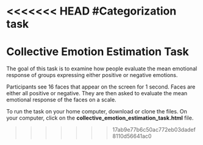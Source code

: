 <<<<<<< HEAD
#Categorization task
=======
# Collective Emotion Estimation Task

The goal of this task is to examine how people evaluate the mean emotional response of groups expressing either positive or negative emotions.

Participants see 16 faces that appear on the screen for 1 second. Faces are either all positive or negative. They are then asked to evaluate the mean emotional response of the faces on a scale.

To run the task on your home computer, download or clone the files. 
On your computer, click on the **collective_emotion_estimation_task.html** file.
>>>>>>> 17ab9e77b6c50ac772eb03dadef8110d56641ac0
